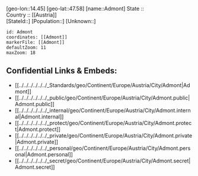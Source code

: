 ﻿---
location: [47.58,14.45] 
mapzoom: [7,12] 
mapmarker: city 
type: City
tags:
- geo/City


SpocWebEntityId: 28672
isDeleted: false
confidential: public

---
[geo-lon::14.45] 
[geo-lat::47.58] 
[name::Admont] 
State ::  
Country :: [[Austria]]  
[StateId::] 
[Population::] 
[Unknown::] 


```leaflet
id: Admont
coordinates: [[Admont]] 
markerFile: [[Admont]] 
defaultZoom: 11 
maxZoom: 18
```


## Confidential Links & Embeds: 
- [[../../../../../../_Standards/geo/Continent/Europe/Austria/City/Admont|Admont]] 
- [[../../../../../../_public/geo/Continent/Europe/Austria/City/Admont.public|Admont.public]] 
- [[../../../../../../_internal/geo/Continent/Europe/Austria/City/Admont.internal|Admont.internal]] 
- [[../../../../../../_protect/geo/Continent/Europe/Austria/City/Admont.protect|Admont.protect]] 
- [[../../../../../../_private/geo/Continent/Europe/Austria/City/Admont.private|Admont.private]] 
- [[../../../../../../_personal/geo/Continent/Europe/Austria/City/Admont.personal|Admont.personal]] 
- [[../../../../../../_secret/geo/Continent/Europe/Austria/City/Admont.secret|Admont.secret]] 
